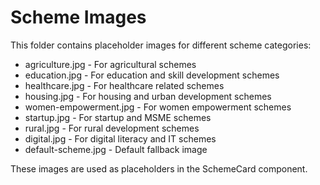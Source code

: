 
# Scheme Images

This folder contains placeholder images for different scheme categories:

- agriculture.jpg - For agricultural schemes
- education.jpg - For education and skill development schemes
- healthcare.jpg - For healthcare related schemes
- housing.jpg - For housing and urban development schemes
- women-empowerment.jpg - For women empowerment schemes
- startup.jpg - For startup and MSME schemes
- rural.jpg - For rural development schemes
- digital.jpg - For digital literacy and IT schemes
- default-scheme.jpg - Default fallback image

These images are used as placeholders in the SchemeCard component.
